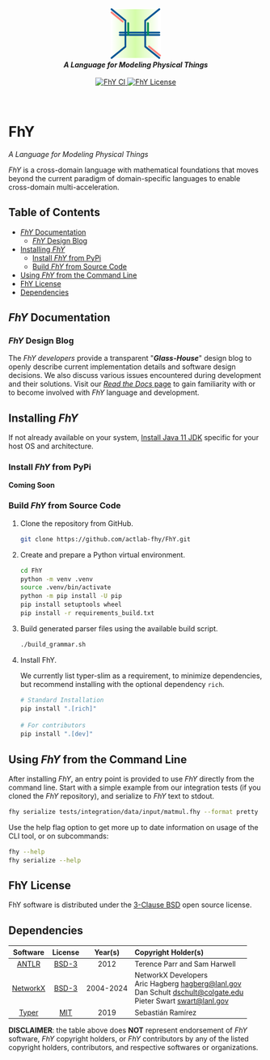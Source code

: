 <div align=center>
    <img
        src="docs/source/_static/img/fhy_logo.png"
        alt="FhYLogo"
        height=100ex
    >
    <br>
    <em><b>A Language for Modeling Physical Things</b></em>
    <br><br>
    <a href="https://github.com/actlab-fhy/FhY/actions?query=branch%3Amain+workflow%3AFhY%20CI" target="_blank">
        <img src="https://github.com/actlab-fhy/FhY/actions/workflows/python-package.yml/badge.svg?branch=main" alt="FhY CI">
    </a>
    <a href="https://github.com/actlab-fhy/FhY/blob/main/LICENSE">
        <img alt="FhY License" src="https://img.shields.io/badge/License-BSD_3--Clause-blue.svg">
    </a>
</div>

<h1>
    <br>
    FhY
</h1>

*A Language for Modeling Physical Things*

*FhY* is a cross-domain language with mathematical foundations that moves beyond the
current paradigm of domain-specific languages to enable cross-domain multi-acceleration.

<!-- omit in toc -->
## Table of Contents
- [*FhY* Documentation](#fhy-documentation)
  - [*FhY* Design Blog](#fhy-design-blog)
- [Installing *FhY*](#installing-fhy)
  - [Install *FhY* from PyPi](#install-fhy-from-pypi)
  - [Build *FhY* from Source Code](#build-fhy-from-source-code)
- [Using *FhY* from the Command Line](#using-fhy-from-the-command-line)
- [FhY License](#fhy-license)
- [Dependencies](#dependencies)


## *FhY* Documentation

### *FhY* Design Blog
The *FhY developers* provide a transparent "***Glass-House***" design blog to openly
describe current implementation details and software design decisions. We also discuss
various issues encountered during development and their solutions. Visit our
[*Read the Docs* page](https://fhy.readthedocs.io/en/latest/design_blog/index.html) to
gain familiarity with or to become involved with *FhY* language and development.

## Installing *FhY*

If not already available on your system, [Install Java 11 JDK](https://www.azul.com/downloads/?version=java-11-lts&package=jdk#zulu) specific for your host OS and architecture.

### Install *FhY* from PyPi
**Coming Soon**

### Build *FhY* from Source Code

1. Clone the repository from GitHub.

    ```bash
    git clone https://github.com/actlab-fhy/FhY.git
    ```

2. Create and prepare a Python virtual environment.

    ```bash
    cd FhY
    python -m venv .venv
    source .venv/bin/activate
    python -m pip install -U pip
    pip install setuptools wheel
    pip install -r requirements_build.txt
    ```

3. Build generated parser files using the available build script.

    ```bash
    ./build_grammar.sh
    ```

4. Install FhY.

    We currently list typer-slim as a requirement, to minimize dependencies, but
    recommend installing with the optional dependency `rich`.

    ```bash
    # Standard Installation
    pip install ".[rich]"

    # For contributors
    pip install ".[dev]"
    ```


## Using *FhY* from the Command Line
After installing *FhY*, an entry point is provided to use *FhY* directly from the
command line. Start with a simple example from our integration tests (if you cloned the
*FhY* repository), and serialize to *FhY* text to stdout.

```bash
fhy serialize tests/integration/data/input/matmul.fhy --format pretty
```

Use the help flag option to get more up to date information on usage of the CLI tool,
or on subcommands:
```bash
fhy --help
fhy serialize --help
```

## FhY License

FhY software is distributed under the [3-Clause BSD](LICENSE) open source license.


## Dependencies

| Software | License | Year(s)   | Copyright Holder(s)                                 |
|:--------:|:-------:|:---------:|:----------------------------------------------------|
| [ANTLR](https://github.com/antlr/antlr4) | [BSD-3](https://www.antlr.org/license.html) | 2012 | Terence Parr and Sam Harwell |
| [NetworkX](https://github.com/networkx/networkx) | [BSD-3](https://networkx.org/documentation/stable/#license) | 2004-2024 | NetworkX Developers<br>Aric Hagberg <hagberg@lanl.gov><br>Dan Schult <dschult@colgate.edu><br>Pieter Swart <swart@lanl.gov> |
| [Typer](https://typer.tiangolo.com/) | [MIT](https://github.com/tiangolo/typer/blob/master/LICENSE) | 2019 | Sebastián Ramírez |


**DISCLAIMER**: the table above does **NOT** represent endorsement of *FhY* software, *FhY* copyright holders, or *FhY* contributors by any of the listed copyright holders, contributors, and respective softwares or organizations.
